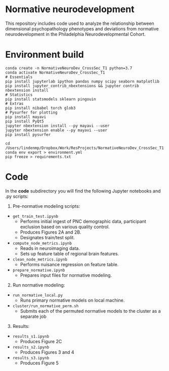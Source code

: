 # Normative neurodevelopment
This repository includes code used to analyze the relationship between dimensional psychopathology phenotypes and deviations from normative neurodevelopment in the Philadelphia Neurodevelopmental Cohort.

# Environment build

	conda create -n NormativeNeuroDev_CrossSec_T1 python=3.7
	conda activate NormativeNeuroDev_CrossSec_T1
	# Essentials
	pip install jupyterlab ipython pandas numpy scipy seaborn matplotlib
	pip install jupyter_contrib_nbextensions && jupyter contrib nbextension install
	# Statistics
	pip install statsmodels sklearn pingouin
	# Extras
	pip install nibabel torch glob3
	# Pysurfer for plotting
	pip install mayavi
	pip install PyQt5
	jupyter nbextension install --py mayavi --user
	jupyter nbextension enable --py mayavi --user
	pip install pysurfer

	cd /Users/lindenmp/Dropbox/Work/ResProjects/NormativeNeuroDev_CrossSec_T1
	conda env export > environment.yml
	pip freeze > requirements.txt

# Code

In the **code** subdirectory you will find the following Jupyter notebooks and .py scripts:
1. Pre-normative modeling scripts:
- `get_train_test.ipynb`
	- Performs initial ingest of PNC demographic data, participant exclusion based on various quality control.
	- Produces Figures 2A and 2B.
	- Designates train/test split.
- `compute_node_metrics.ipynb`
	- Reads in neuroimaging data.
	- Sets up feature table of regional brain features.
- `clean_node_metrics.ipynb`
	- Performs nuisance regression on feature table.
- `prepare_normative.ipynb`
	- Prepares input files for normative modeling.

2. Run normative modeling:
- `run_normative_local.py`
	- Runs primary normative models on local machine.
- `cluster/run_normative_perm.sh`
	- Submits each of the permuted normative models to the cluster as a separate job

3. Results:
- `results_s1.ipynb`
	- Produces Figure 2C
- `results_s2.ipynb`
	- Produces Figures 3 and 4
- `results_s3.ipynb`
	- Produces Figure 5
